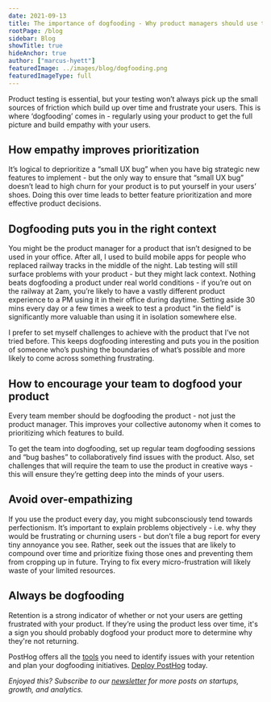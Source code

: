 ```yaml
---
date: 2021-09-13
title: The importance of dogfooding - Why product managers should use their product as much as their users
rootPage: /blog
sidebar: Blog
showTitle: true
hideAnchor: true
author: ["marcus-hyett"]
featuredImage: ../images/blog/dogfooding.png
featuredImageType: full
---
```


Product testing is essential, but your testing won’t always pick up the small sources of friction which build up over time and frustrate your users. This is where ‘dogfooding’ comes in - regularly using your product to get the full picture and build empathy with your users.

## How empathy improves prioritization
It’s logical to deprioritize a “small UX bug” when you have big strategic new features to implement - but the only way to ensure that “small UX bug” doesn’t lead to high churn for your product is to put yourself in your users’ shoes. Doing this over time leads to better feature prioritization and more effective product decisions.

## Dogfooding puts you in the right context
You might be the product manager for a product that isn’t designed to be used in your office. After all, I used to build mobile apps for people who replaced railway tracks in the middle of the night. Lab testing will still surface problems with your product - but they might lack context. Nothing beats dogfooding a product under real world conditions - if you’re out on the railway at 2am, you’re likely to have a vastly different product experience to a PM using it in their office during daytime. Setting aside 30 mins every day or a few times a week to test a product “in the field” is significantly more valuable than using it in isolation somewhere else.

I prefer to set myself challenges to achieve with the product that I’ve not tried before. This keeps dogfooding interesting and puts you in the position of someone who’s pushing the boundaries of what’s possible and more likely to come across something frustrating.

## How to encourage your team to dogfood your product
Every team member should be dogfooding the product - not just the product manager. This improves your collective autonomy when it comes to prioritizing which features to build.

To get the team into dogfooding, set up regular team dogfooding sessions and “bug bashes” to collaboratively find issues with the product. Also, set challenges that will require the team to use the product in creative ways - this will ensure they’re getting deep into the minds of your users.

## Avoid over-empathizing
If you use the product every day, you might subconsciously tend towards perfectionism. It’s important to explain problems objectively - i.e. why they would be frustrating or churning users - but don’t file a bug report for every tiny annoyance you see. Rather, seek out the issues that are likely to compound over time and prioritize fixing those ones and preventing them from cropping up in future. Trying to fix every micro-frustration will likely waste of your limited resources.

## Always be dogfooding
Retention is a strong indicator of whether or not your users are getting frustrated with your product. If they’re using the product less over time, it's a sign you should probably dogfood your product more to determine why they're not returning.

PostHog offers all the [tools](https://posthog.com/product) you need to identify issues with your retention and plan your dogfooding initiatives. [Deploy PostHog](https://app.posthog.com/signup) today.

_Enjoyed this? Subscribe to our [newsletter](https://posthog.com/newsletter) for more posts on startups, growth, and analytics._
